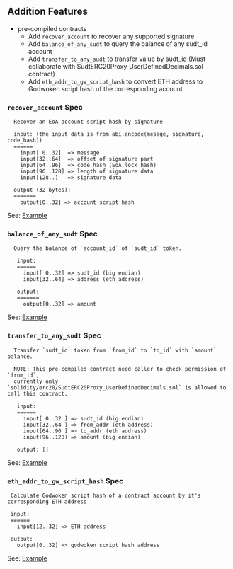 
## Addition Features
* pre-compiled contracts
  - Add `recover_account` to recover any supported signature
  - Add `balance_of_any_sudt` to query the balance of any sudt_id account
  - Add `transfer_to_any_sudt` to transfer value by sudt_id (Must collaborate with SudtERC20Proxy_UserDefinedDecimals.sol contract)
  - Add `eth_addr_to_gw_script_hash` to convert ETH address to Godwoken script hash of the corresponding account

### `recover_account` Spec

```
  Recover an EoA account script hash by signature

  input: (the input data is from abi.encode(mesage, signature, code_hash))
  ======
    input[ 0..32]  => message
    input[32..64]  => offset of signature part
    input[64..96]  => code_hash (EoA lock hash)
    input[96..128] => length of signature data
    input[128..]   => signature data

  output (32 bytes):
  =======
    output[0..32] => account script hash
```

See: [Example](../polyjuice-tests/src/test_cases/evm-contracts/RecoverAccount.sol)

### `balance_of_any_sudt` Spec

```
  Query the balance of `account_id` of `sudt_id` token.

   input:
   ======
     input[ 0..32] => sudt_id (big endian)
     input[32..64] => address (eth_address)

   output:
   =======
     output[0..32] => amount
```

See: [Example](../solidity/erc20/SudtERC20Proxy_UserDefinedDecimals.sol)

### `transfer_to_any_sudt` Spec

```
  Transfer `sudt_id` token from `from_id` to `to_id` with `amount` balance.

  NOTE: This pre-compiled contract need caller to check permission of `from_id`,
  currently only `solidity/erc20/SudtERC20Proxy_UserDefinedDecimals.sol` is allowed to call this contract.

   input:
   ======
     input[ 0..32 ] => sudt_id (big endian)
     input[32..64 ] => from_addr (eth address)
     input[64..96 ] => to_addr (eth address)
     input[96..128] => amount (big endian)

   output: []
```

See: [Example](../solidity/erc20/SudtERC20Proxy_UserDefinedDecimals.sol)

### `eth_addr_to_gw_script_hash` Spec

```
 Calculate Godwoken script hash of a contract account by it's corresponding ETH address

 input:
 ======
   input[12..32] => ETH address

 output:
   output[0..32] => godwoken script hash address
```

See: [Example](../polyjuice-tests/src/test_cases/evm-contracts/EthToGodwokenAddr.sol)
